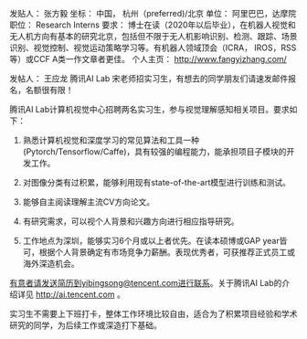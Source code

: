 发贴人： 张方毅
坐标： 中国， 杭州（preferred)/北京
单位： 阿里巴巴，达摩院
职位： Research Interns
要求： 博士在读（2020年以后毕业），在机器人视觉和无人机方向有基本的研究北京，包括但不限于无人机影响识别、检测、跟踪、场景识别、视觉控制、视觉运动策略学习等。有机器人领域顶会（ICRA， IROS，RSS等）或CCF A类一作文章者更佳。
个人主页： http://www.fangyizhang.com/



发帖人： 王应龙
腾讯AI Lab 宋老师招实习生，有想去的同学朋友们请速发邮件报名，名额很有限！

腾讯AI Lab计算机视觉中心招聘两名实习生，参与视觉理解感知相关项目。要求如下：

1. 熟悉计算机视觉和深度学习的常见算法和工具一种(Pytorch/Tensorflow/Caffe)，具有较强的编程能力，能承担项目子模块的开发工作。

2. 对图像分类有过积累，能够利用现有state-of-the-art模型进行训练和测试。

3. 能够自主阅读理解主流CV方向论文。

4. 有研究需求，可以视个人背景和兴趣方向进行相应指导研究。

5. 工作地点为深圳，能够实习6个月或以上者优先。在读本硕博或GAP year皆可，根据个人背景确定有市场竞争力薪酬。表现优秀者，可获推荐正式员工或海外深造机会。

有意者请发送简历到yibingsong@tencent.com进行联系。关于腾讯AI Lab的介绍详见 http://ai.tencent.com 。

实习生不需要上下班打卡，整体工作环境比较自由，适合为了积累项目经验和学术研究的同学，为后续工作或深造打下基础。
